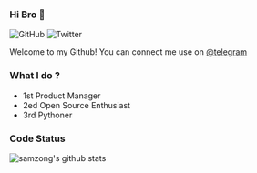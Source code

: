 ### Hi Bro 👋

![GitHub](https://img.shields.io/github/followers/samzong?label=GitHub&logo=Github&style=flat-square)
![Twitter](https://img.shields.io/twitter/follow/samzong?label=Follow)

Welcome to my Github! You can connect me use on [@telegram](https://t.me/samzong)

### What I do ?

- 1st Product Manager
- 2ed Open Source Enthusiast
- 3rd Pythoner

### Code Status

![samzong's github stats](https://github-readme-stats.vercel.app/api?username=samzong&show_icons=true&theme=dracula)
